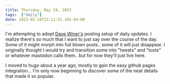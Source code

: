 ```yaml
---
title: Thursday, May 24, 2023
tags:  ["daily"]
date: 2023-05-24T23:11:51.166-04:00
---
```



I'm attempting to adopt [Dave Winer's](https://scripting.com) posting setup of daily updates. I realize there's so much that I want to just say over the course of the day. Some of it might morph into full blown posts.. some of it will just disappear. I originally thought I would try and transition some into "tweets" and "toots" or whatever mastodon calls them.. but for now they'll just live here.

I moved to hugo about a year ago, mostly to gain the easy github pages integration... I'm only now beginning to discover some of the neat details that made it so popular.






    